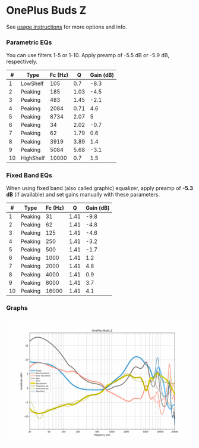 # OnePlus Buds Z
See [usage instructions](https://github.com/jaakkopasanen/AutoEq#usage) for more options and info.

### Parametric EQs
You can use filters 1-5 or 1-10. Apply preamp of -5.5 dB or -5.9 dB, respectively.

|   # | Type      |   Fc (Hz) |    Q |   Gain (dB) |
|-----|-----------|-----------|------|-------------|
|   1 | LowShelf  |       105 | 0.7  |        -8.3 |
|   2 | Peaking   |       185 | 1.03 |        -4.5 |
|   3 | Peaking   |       483 | 1.45 |        -2.1 |
|   4 | Peaking   |      2084 | 0.71 |         4.6 |
|   5 | Peaking   |      8734 | 2.07 |         5   |
|   6 | Peaking   |        34 | 2.02 |        -0.7 |
|   7 | Peaking   |        62 | 1.79 |         0.6 |
|   8 | Peaking   |      3919 | 3.89 |         1.4 |
|   9 | Peaking   |      5084 | 5.68 |        -3.1 |
|  10 | HighShelf |     10000 | 0.7  |         1.5 |

### Fixed Band EQs
When using fixed band (also called graphic) equalizer, apply preamp of **-5.3 dB** (if available) and set gains manually with these parameters.

|   # | Type    |   Fc (Hz) |    Q |   Gain (dB) |
|-----|---------|-----------|------|-------------|
|   1 | Peaking |        31 | 1.41 |        -9.8 |
|   2 | Peaking |        62 | 1.41 |        -4.8 |
|   3 | Peaking |       125 | 1.41 |        -4.6 |
|   4 | Peaking |       250 | 1.41 |        -3.2 |
|   5 | Peaking |       500 | 1.41 |        -1.7 |
|   6 | Peaking |      1000 | 1.41 |         1.2 |
|   7 | Peaking |      2000 | 1.41 |         4.8 |
|   8 | Peaking |      4000 | 1.41 |         0.9 |
|   9 | Peaking |      8000 | 1.41 |         3.7 |
|  10 | Peaking |     16000 | 1.41 |         4.1 |

### Graphs
![](./OnePlus%20Buds%20Z.png)
